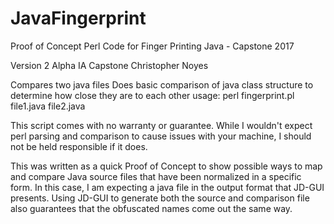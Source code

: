 # JavaFingerprint
Proof of Concept Perl Code for Finger Printing Java - Capstone 2017

Version 2 Alpha
IA Capstone
Christopher Noyes

Compares two java files
Does basic comparison of java class structure to determine how close they are to each other
usage: perl fingerprint.pl file1.java file2.java

This script comes with no warranty or guarantee.  While I wouldn't expect perl
parsing and comparison to cause issues with your machine, I should not be held responsible
if it does.

This was written as a quick Proof of Concept to show possible ways to map and compare Java source files
that have been normalized in a specific form.  In this case, I am expecting a java file in the output
format that JD-GUI presents.  Using JD-GUI to generate both the source and comparison file also guarantees
that the obfuscated names come out the same way.
